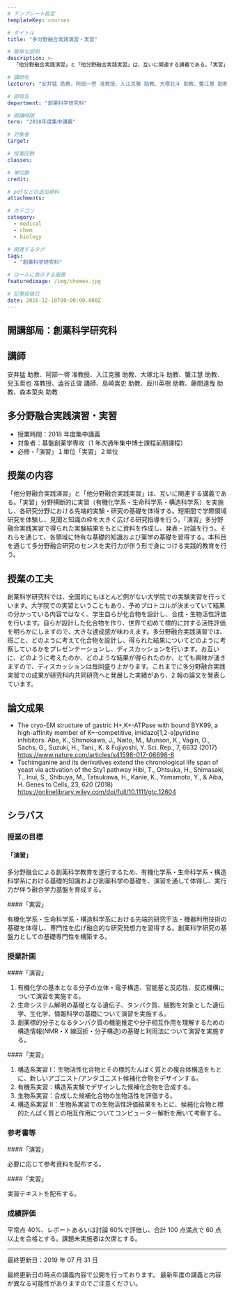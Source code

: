 ```yaml
---
# テンプレート指定
templateKey: courses

# タイトル
title: "多分野融合実践演習・実習"

# 簡単な説明
description: >-
  「他分野融合実践演習」と「他分野融合実践実習」は、互いに関連する講義である。「実習」分野横断的に実習（有機化学系・生命科学系・構造科学系）を実施し、各研究分野における先端的実験・研究の基礎を体得する。短期間で学際領域研究を体験し、見聞と知識の枠を大きく広げる研究指導を行う。「演習」多分野融合実践実習で得られた実験結果をもとに資料を作成し、発表・討論を行う。それらを通じて、各領域に特有な基礎的知識および薬学の基礎を習得する。本科目を通じて多分野融合研究のセンスを実行力が伴う形で身につける実践的教育を行う。

# 講師名
lecturer: "安井猛 助教、阿部一啓 准教授、入江克雅 助教、大塚北斗 助教、蟹江慧 助教、兒玉哲也 准教授、澁谷正俊 講師、島崎嵩史 助教、辰川英樹 助教、藤間達哉 助教、森本菜央 助教"

# 部局名
department: "創薬科学研究科"

# 開講時限
term: "2018年度集中講義"

# 対象者
target:

# 授業回数
classes:

# 単位数
credit:

# pdfなどの追加資料
attachments:

# カテゴリ
category:
  - medical
  - chem
  - biology

# 関連するタグ
tags:
  - "創薬科学研究科"

# ロールに表示する画像
featuredimage: /img/chemex.jpg

# 記事投稿日
date: 2016-12-18T00:00:00.000Z
---
```


## 開講部局：創薬科学研究科

## 講師

安井猛 助教、阿部一啓 准教授、入江克雅 助教、大塚北斗 助教、蟹江慧 助教、兒玉哲也 准教授、澁谷正俊 講師、島崎嵩史 助教、辰川英樹 助教、藤間達哉 助教、森本菜央 助教

## 多分野融合実践演習・実習

- 授業時間：2018 年度集中講義
- 対象者：基盤創薬学専攻（1 年次通年集中博士課程前期課程）
- 必修・「演習」１単位「実習」２単位

## 授業の内容

「他分野融合実践演習」と「他分野融合実践実習」は、互いに関連する講義である。「実習」分野横断的に実習（有機化学系・生命科学系・構造科学系）を実施し、各研究分野における先端的実験・研究の基礎を体得する。短期間で学際領域研究を体験し、見聞と知識の枠を大きく広げる研究指導を行う。「演習」多分野融合実践実習で得られた実験結果をもとに資料を作成し、発表・討論を行う。それらを通じて、各領域に特有な基礎的知識および薬学の基礎を習得する。本科目を通じて多分野融合研究のセンスを実行力が伴う形で身につける実践的教育を行う。

## 授業の工夫

創薬科学研究科では、全国的にもほとんど例がない大学院での実験実習を行っています。大学院での実習ということもあり、予めプロトコルが決まっていて結果の分かっている内容ではなく、学生自らが化合物を設計し、合成・生物活性評価を行います。自らが設計した化合物を作り、世界で初めて標的に対する活性評価を明らかにしますので、大きな達成感が味わえます。多分野融合実践演習では、班ごと、どのように考えて化合物を設計し、得られた結果についてどのように考察しているかをプレゼンテーションし、ディスカッションを行います。お互いに、どのように考えたのか、どのような結果が得られたのか、とても興味が湧きますので、ディスカッションは毎回盛り上がります。これまでに多分野融合実践実習での成果が研究科内共同研究へと発展した実績があり、2 報の論文を発表しています。

## 論文成果

- The cryo-EM structure of gastric H+,K+-ATPase with bound BYK99, a high-affinity member of K+-competitive, imidazo[1,2-a]pyridine inhibitors. Abe, K., Shimokawa, J., Naito, M., Munson, K., Vagin, O., Sachs, G., Suzuki, H., Tani., K. & Fujiyoshi, Y. Sci. Rep., 7, 6632 (2017) https://www.nature.com/articles/s41598-017-06698-8
- Tschimganine and its derivatives extend the chronological life span of yeast via activation of the Sty1 pathway Hibi, T., Ohtsuka, H., Shimasaki, T., Inui, S., Shibuya, M., Tatsukawa, H., Kanie, K., Yamamoto, Y., & Aiba, H. Genes to Cells, 23, 620 (2018) https://onlinelibrary.wiley.com/doi/full/10.1111/gtc.12604

## シラバス

### 授業の目標

#### 「演習」

多分野融合による創薬科学教育を遂行するため、有機化学系・生命科学系・構造科学系における基礎的知識および創薬科学の基礎を、演習を通して体得し、実行力が伴う融合学力基盤を育成する。

####「実習」

有機化学系・生命科学系・構造科学系における先端的研究手法・機器利用技術の基礎を体得し、専門性を広げ融合的な研究発想力を習得する。創薬科学研究の基盤力としての基礎専門性を構築する。

### 授業計画

####「演習」

1. 有機化学の基本となる分子の立体・電子構造、官能基と反応性、反応機構について演習を実施する。
1. 生命システム解明の基礎となる遺伝子、タンパク質、細胞を対象とした遺伝学、生化学、情報科学の基礎について演習を実施する。
1. 創薬標的分子となるタンパク質の機能推定や分子相互作用を理解するための構造情報(NMR・X 線回折・分子構造)の基礎と利用法について演習を実施する。

####「実習」

1. 構造系実習 I：生物活性化合物とその標的たんぱく質との複合体構造をもとに、新しいアゴニスト/アンタゴニスト候補化合物をデザインする。
1. 有機系実習：構造系実験でデザインした候補化合物を合成する。
1. 生物系実習：合成した候補化合物の生物活性を評価する。
1. 構造系実習 II：生物系実習での生物活性評価結果をもとに、候補化合物と標的たんぱく質との相互作用についてコンピューター解析を用いて考察する。

### 参考書等

####「演習」

必要に応じて参考資料を配布する。

####「実習」

実習テキストを配布する。

### 成績評価

平常点 40%、レポートあるいは討論 60%で評価し、合計 100 点満点で 60 点以上を合格とする。課題未実施者は欠席とする。

---

最終更新日：2019 年 07 月 31 日

最終更新日の時点の講義内容で公開を行っております。
最新年度の講義と内容が異なる可能性がありますのでご注意ください。
